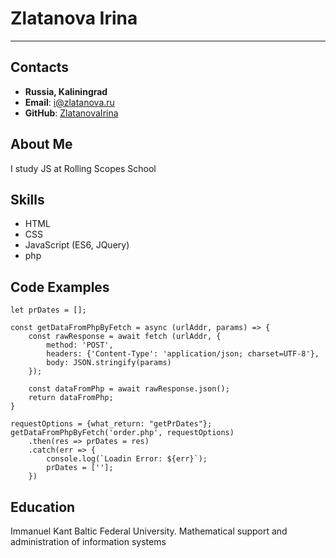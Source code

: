 # Zlatanova Irina
********************
## Contacts
* __Russia, Kaliningrad__
* __Email__: i@zlatanova.ru
* __GitHub__: [ZlatanovaIrina](https://github.com/ZlatanovaIrina "Zlatanova Irina GitHub") 

## About Me
I study JS at Rolling Scopes School

## Skills
* HTML
* CSS
* JavaScript (ES6, JQuery)
* php

## Code Examples
```
let prDates = [];

const getDataFromPhpByFetch = async (urlAddr, params) => {
    const rawResponse = await fetch (urlAddr, {
        method: 'POST',
        headers: {'Content-Type': 'application/json; charset=UTF-8'},
        body: JSON.stringify(params)
    });

    const dataFromPhp = await rawResponse.json();
    return dataFromPhp;
}

requestOptions = {what_return: "getPrDates"};
getDataFromPhpByFetch('order.php', requestOptions)
    .then(res => prDates = res)
    .catch(err => {
        console.log(`Loadin Error: ${err}`);
        prDates = [''];
    })

```

## Education
Immanuel Kant Baltic Federal University.
Mathematical support and administration of information systems

